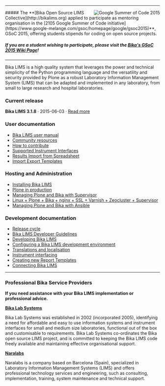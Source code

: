 
***
<img alt="Google Summer of Code 2015" align="right" src="http://naralabs.com/images/gsoc2015.jpg">
##### The **[Bika Open Source LIMS Collective](http://bikalims.org) applied to participate as mentoring organisation in the [2105 Google Summer of Code initiative](https://www.google-melange.com/gsoc/homepage/google/gsoc2015)**, GSoC 2015, offering students stipends for coding on open source projects. 

##### If you are a student wishing to participate, please visit the **[Bika's GSoC 2015 Wiki Page](https://github.com/bikalabs/Bika-LIMS/wiki/GSoC-2015)**!

***

Bika LIMS is a high quality system that leverages the power and technical simplicity of the Python programming language and the versatility and security provided by Plone as a robust Laboratory Information Management System (LIMS) that can be adapted and implemented in any laboratory, from small to large research and hospital laboratories.

### Current release
**Bika LIMS 3.1.8** · 2015-06-03 · [Read more](https://github.com/bikalabs/Bika-LIMS/wiki/Bika-LIMS-3.1.8)

### User documentation
- [Bika LIMS user manual](http://demo.bikalabs.com/knowledge-centre/manual/bika-3-user-manual)
- [Community resources](https://github.com/bikalabs/Bika-LIMS/wiki/Community)
- [How to contribute](http://www.bikalims.org/contribute)
- [Supported Instrument Interfaces](https://github.com/bikalabs/Bika-LIMS/wiki/Supported-instrument-interfaces)
- [Results Import from Spreadsheet](https://github.com/bikalabs/Bika-LIMS/wiki/Results-import-from-spreadsheet)
- [Import Export Templates](https://github.com/bikalabs/Bika-LIMS/wiki/Import-Export-Templates)

### Hosting and Administration
- [Installing Bika LIMS](https://github.com/bikalabs/Bika-LIMS/wiki/Bika-LIMS-Installation)
- [Plone in production](http://docs.plone.org/manage/deploying/index.html)
- [Managing Plone and Bika with Supervisor](https://github.com/bikalabs/Bika-LIMS/wiki/Managing-Plone-and-Bika-LIMS-with-Supervisor)
- [Linux + Plone + Bika + nginx + SSL + Varnish + Zeocluster + Supervisor](https://github.com/bikalabs/Bika-LIMS/wiki/simple-Linux-Plone-Bika-nginx-SSL-varnish-zeocluster-supervisor-configuration)
- [Managing Plone and Bika with Ansible](https://github.com/bikalabs/bika.ansible-playbook)

### Development documentation
- [Release cycle](https://github.com/bikalabs/Bika-LIMS/wiki/Release-cycle)
- [Bika LIMS Developer Guidelines](https://github.com/bikalabs/Bika-LIMS/wiki/Bika-LIMS-Developer-Guidelines)
- [Developing Bika LIMS](https://github.com/bikalabs/Bika-LIMS/wiki/Developing-Bika-LIMS)
- [Configuring a Bika LIMS development environment](https://github.com/bikalabs/Bika-LIMS/wiki/Configuring-a-Bika-LIMS-development-environment)
- [Translations and localisation](https://github.com/bikalabs/Bika-LIMS/wiki/Translations-and-localisation)
- [Instrument interfacing](https://github.com/bikalabs/Bika-LIMS/wiki/creating-an-instrument-import-interface)
- [Creating new Report Templates](https://github.com/bikalabs/Bika-LIMS/wiki/Creating-new-report-templates)
- [Connecting Bika LIMS](https://github.com/bikalabs/Bika-LIMS/wiki/BIKA-JSON-API)

***

### Professional Bika Service Providers

**If you need assistance with your Bika LIMS implementation or professional advice.**

**[Bika Lab Systems](http://bikalabs.com)**

Bika Lab Systems was established in 2002 (incorporated 2005), identifying a need for affordable and easy to use information systems and instrument interfaces for small and medium size laboratories, functional out of the box and customisable to requirements. Bika Lab Systems co-ordinates the Bika open source LIMS project, and is committed to keeping the Bika LIMS code freely available and maintaining effective organisational support.

**[Naralabs](http://naralabs.com)**

Naralabs is a company based on Barcelona (Spain), specialized in Laboratory Information Management Systems (LIMS) and offers professional technology services and engineering, such as consulting, implementation, training, system maintenance and technical support.